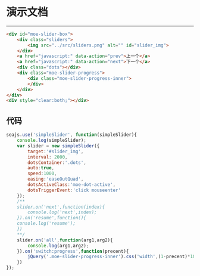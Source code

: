 # 演示文档

---

<style> 
.sliders {
        width:224px;
        height:375px;
        overflow:hidden;
        position:relative;
    }
    #slider_img {
        position:absolute;
        top:0;
        left:0;
        /* -webkit-transition:left 200ms ease-in;*/
    }
    .slider_dots li {
        float:left;
        list-style:none;
        margin-right:3px;
    }
    .dot {
        display:block;
        width:10px;
        height:10px;
        border-radius:5px;
        background:red;
        cursor:pointer;
    }
    .moe-slider-progress{
        width:224px;
        height:2px;
        border-radius:2px;

    }
    .moe-slider-progress-inner{
        width:100%;
        background:red;
        height:2px;
    }
    </style>

````html
<div id="moe-slider-box">
    <div class="sliders">
        <img src="../src/sliders.png" alt="" id="slider_img">
    </div>
    <a href="javascript:" data-action="prev">上一个</a>
    <a href="javascript:" data-action="next">下一个</a>
    <div class="dots"></div>
    <div class="moe-slider-progress">
        <div class="moe-slider-progress-inner">
        </div>
    </div>
</div>
<div style="clear:both;"></div>
````

## 代码 
````javascript
seajs.use('simpleSlider', function(simpleSlider){
    console.log(simpleSlider);
    var slider = new simpleSlider({
        target:'#slider_img',
        interval: 2000,
        dotsContainer:'.dots',
        auto:true,
        speed:1000,
        easing:'easeOutQuad',
        dotsActiveClass:'moe-dot-active',
        dotsTriggerEvent:'click mouseenter'
    });
    /**
    slider.on('next',function(index){
        console.log('next',index);
    }).on('resume',function(){
    console.log('resume');
    })
    **/
    slider.on('all',function(arg1,arg2){
        console.log(arg1,arg2);
    }).on('switch:progress',function(precent){
        jQuery('.moe-slider-progress-inner').css('width',(1-precent)*100+'%');
    })
});
````
